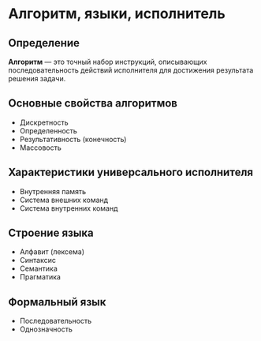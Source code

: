 # Алгоритм, языки, исполнитель
## Определение
**Алгоритм** — это точный набор инструкций, описывающих последовательность действий исполнителя для достижения результата решения задачи.

## Основные свойства алгоритмов
* Дискретность
* Определенность
* Результативность (конечность)
* Массовость

## Характеристики универсального исполнителя
* Внутренняя память
* Система внешних команд
* Система внутренних команд

## Строение языка
* Алфавит (лексема)
* Синтаксис
* Семантика
* Прагматика

## Формальный язык
* Последовательность
* Однозначность